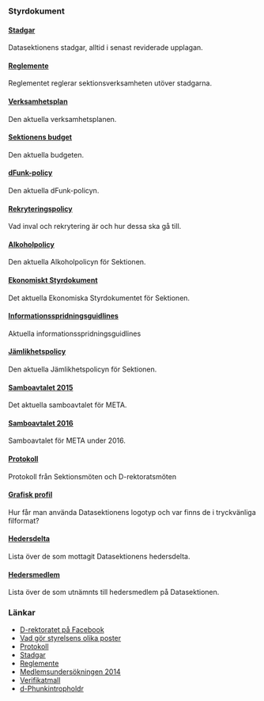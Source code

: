 ### Styrdokument

#### [Stadgar](http://styrdokument.datasektionen.se/stadgar)

Datasektionens stadgar, alltid i senast reviderade upplagan.

#### [Reglemente](http://styrdokument.datasektionen.se/reglemente)

Reglementet reglerar sektionsverksamheten utöver stadgarna.

#### [Verksamhetsplan](/sektionen/formalia/verksamhetsplan)

Den aktuella verksamhetsplanen.

#### [Sektionens budget](/sektionen/formalia/budget)

Den aktuella budgeten.

#### [dFunk-policy](http://styrdokument.datasektionen.se/dfunkpolicy)

Den aktuella dFunk-policyn.

#### [Rekryteringspolicy](http://styrdokument.datasektionen.se/rekryteringspolicy)

Vad inval och rekrytering är och hur dessa ska gå till.

#### [Alkoholpolicy](http://styrdokument.datasektionen.se/alkoholpolicy)

Den aktuella Alkoholpolicyn för Sektionen.

#### [Ekonomiskt Styrdokument](http://styrdokument.datasektionen.se/ekonomiskt_styrdokument)

Det aktuella Ekonomiska Styrdokumentet för Sektionen.

#### [Informationsspridningsguidlines](http://styrdokument.datasektionen.se/informationsspridningsguidelines)

Aktuella informationsspridningsguidlines

#### [Jämlikhetspolicy](http://styrdokument.datasektionen.se/jamlikhetspolicy)

Den aktuella Jämlikhetspolicyn för Sektionen.

#### [Samboavtalet 2015](https://purjo.datasektionen.se/sektionen/organisation/samboendeavtal.pdf)

Det aktuella samboavtalet för META.

#### [Samboavtalet 2016](https://purjo.datasektionen.se/sektionen/organisation/samboendeavtal_2016.pdf)

Samboavtalet för META under 2016.

#### [Protokoll](https://purjo.datasektionen.se/sektionen/formalia/protokoll)

Protokoll från Sektionsmöten och D-rektoratsmöten

#### [Grafisk profil](/organisation/grafisk-profil)

Hur får man använda Datasektionens logotyp och var finns de i
tryckvänliga filformat?

#### [Hedersdelta](/sektionen/hedersdelta)

Lista över de som mottagit Datasektionens hedersdelta.

#### [Hedersmedlem](/sektionen/hedersmedlem)

Lista över de som utnämnts till hedersmedlem på Datasektionen.

### Länkar

-   [D-rektoratet på
    Facebook](http://www.facebook.com/pages/D-rektoratet/111910658842321)
-   [Vad gör styrelsens olika
    poster](/sektionen/sammansattning)
-   [Protokoll](/sektionen/formalia/protokoll)
-   [Stadgar](http://styrdokument.datasektionen.se/stadgar)
-   [Reglemente](http://styrdokument.datasektionen.se/reglemente)
-   [Medlemsundersökningen
    2014](https://purjo.datasektionen.se/sektionen/organisation/medlemsundersokningen-2014.pdf)
-   [Verifikatmall](https://purjo.datasektionen.se/files/verifikatmall_inkp.pdf)
-   [d-Phunkintropholdr](https://purjo.datasektionen.se/sektionen/organisation/d-phunktionarsintropholdr2016-01-17.pdf)
